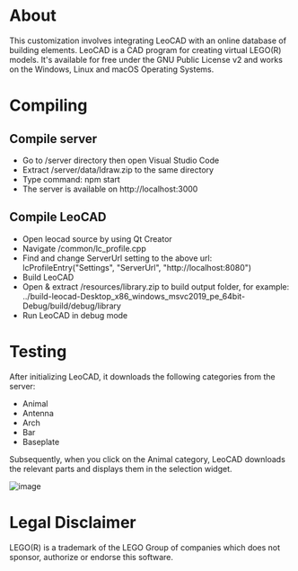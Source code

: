 # About

This customization involves integrating LeoCAD with an online database of building elements.
LeoCAD is a CAD program for creating virtual LEGO(R) models. It's available
for free under the GNU Public License v2 and works on the Windows, Linux
and macOS Operating Systems.

# Compiling

## Compile server
* Go to /server directory then open Visual Studio Code
* Extract /server/data/ldraw.zip to the same directory
* Type command: npm start
* The server is available on http://localhost:3000

## Compile LeoCAD
* Open leocad source by using Qt Creator
* Navigate /common/lc_profile.cpp
* Find and change ServerUrl setting to the above url: lcProfileEntry("Settings", "ServerUrl", "http://localhost:8080")
* Build LeoCAD
* Open & extract /resources/library.zip to build output folder, for example: ../build-leocad-Desktop_x86_windows_msvc2019_pe_64bit-Debug/build/debug/library
* Run LeoCAD in debug mode

# Testing

After initializing LeoCAD, it downloads the following categories from the server:
- Animal
- Antenna
- Arch
- Bar
- Baseplate

Subsequently, when you click on the Animal category, LeoCAD downloads the relevant parts and displays them in the selection widget.

![image](https://github.com/transonha/leocad/assets/81273348/553e030b-6b80-44df-8a10-727592beacd4)


# Legal Disclaimer

LEGO(R) is a trademark of the LEGO Group of companies which does not sponsor,
authorize or endorse this software.
